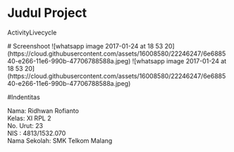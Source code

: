 # Judul Project
<p>ActivityLivecycle</p>
# Screenshoot
![whatsapp image 2017-01-24 at 18 53 20](https://cloud.githubusercontent.com/assets/16008580/22246247/6e688540-e266-11e6-990b-47706788588a.jpeg)
![whatsapp image 2017-01-24 at 18 53 20](https://cloud.githubusercontent.com/assets/16008580/22246247/6e688540-e266-11e6-990b-47706788588a.jpeg)

#Indentitas
<p>
Nama: Ridhwan Rofianto <br>
Kelas: XI RPL 2 <br>
No. Urut: 23 <br>
NIS : 4813/1532.070 <br> 
Nama Sekolah: SMK Telkom Malang <br> 
</p>
